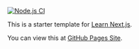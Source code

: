 [![Node.js CI](https://github.com/lebiru/nextjs-blog/actions/workflows/node.js.yml/badge.svg?branch=develop)](https://github.com/lebiru/nextjs-blog/actions/workflows/node.js.yml)

This is a starter template for [Learn Next.js](https://nextjs.org/learn).

You can view this at [GitHub Pages Site](https://lebiru.github.io/nextjs-blog/).
